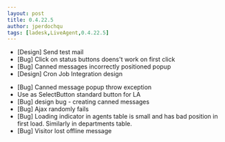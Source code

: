 ```yaml
---
layout: post
title: 0.4.22.5
author: jperdochqu
tags: [ladesk,LiveAgent,0.4.22.5]
---
```


- [Design] Send test mail
- [Bug] Click on status buttons doens't work on first click
- [Bug] Canned messages incorrectly positioned popup
- [Design] Cron Job Integration design

<!--more-->

- [Bug] Canned message popup throw exception
- Use as SelectButton standard button for LA
- [Bug] design bug - creating canned messages
- [Bug] Ajax randomly fails
- [Bug] Loading indicator in agents table is small and has bad position in first load. Similarly in departments table.
- [Bug] Visitor lost offline message
